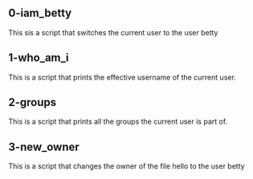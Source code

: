 ## 0-iam_betty

This sis a script that switches the current user to the user betty

## 1-who_am_i

This is a script that prints the effective username of the current user.

## 2-groups

This is a  script that prints all the groups the current user is part of.

## 3-new_owner

This is a script that changes the owner of the file hello to the user betty
